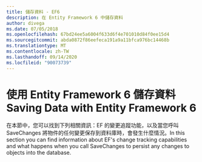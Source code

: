 ```yaml
---
title: 儲存資料 - EF6
description: 在 Entity Framework 6 中儲存資料
author: divega
ms.date: 07/05/2018
ms.openlocfilehash: 67bd24ee5a6004f633d6f4e701010d84f0ee15d4
ms.sourcegitcommit: abda0872f86eefeca191a9a11bfca976bc14468b
ms.translationtype: MT
ms.contentlocale: zh-TW
ms.lasthandoff: 09/14/2020
ms.locfileid: "90073739"
---
```

# <a name="saving-data-with-entity-framework-6"></a><span data-ttu-id="f23d9-103">使用 Entity Framework 6 儲存資料</span><span class="sxs-lookup"><span data-stu-id="f23d9-103">Saving Data with Entity Framework 6</span></span>

<span data-ttu-id="f23d9-104">在本節中，您可以找到下列相關資訊：EF 的變更追蹤功能，以及當您呼叫 SaveChanges 將物件的任何變更保存到資料庫時，會發生什麼情況。</span><span class="sxs-lookup"><span data-stu-id="f23d9-104">In this section you can find information about EF's change tracking capabilities and what happens when you call SaveChanges to persist any changes to objects into the database.</span></span>
